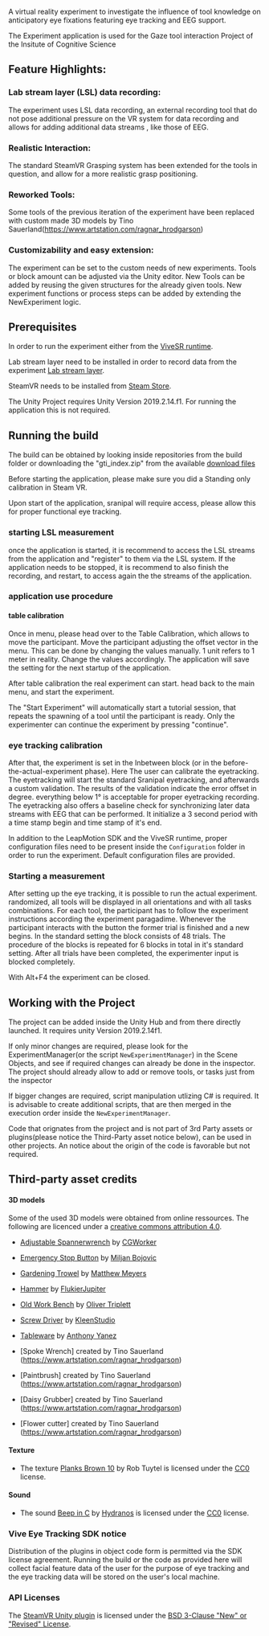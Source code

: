 A virtual reality experiment to investigate the influence of tool knowledge on anticipatory eye fixations featuring eye tracking and EEG support. 

The Experiment application is used for the Gaze tool interaction Project of the Insitute of Cognitive Science 

## Feature Highlights:

### Lab stream layer (LSL) data recording: 
The experiment uses LSL data recording, an external recording tool that do not pose additional pressure on the VR system for data recording and allows for adding additional data streams , like those of EEG.

### Realistic Interaction: 
The standard SteamVR Grasping system has been extended for the tools in question, and allow for a more realistic grasp positioning.

### Reworked Tools: 
Some tools of the previous iteration of the experiment have been replaced with custom made 3D models by Tino Sauerland(https://www.artstation.com/ragnar_hrodgarson) 

### Customizability and easy extension: 
The experiment  can be set to the custom needs of new experiments. Tools or block amount can be adjusted via the Unity editor. New Tools can be added by reusing the given structures for the already given tools. New experiment functions or process steps can be added by extending the NewExperiment logic.    


## Prerequisites 

In order to run the experiment either from the [ViveSR runtime](https://developer.vive.com/resources/vive-sense/sdk/vive-eye-tracking-sdk-sranipal/). 

Lab stream layer need to be installed in order to record data from the experiment [Lab stream layer](https://labstreaminglayer.readthedocs.io/info/intro.html).

SteamVR needs to be installed from [Steam Store](https://store.steampowered.com/app/250820/SteamVR/).

The Unity Project requires Unity Version 2019.2.14.f1. For running the application this is not required.



## Running the build 

The build can be obtained by looking inside repositories from the build folder or downloading the "gti_index.zip" from the available [download files](https://github.com/VR-EEG/GTI-EEG/releases/tag/1.0)


Before starting the application, please make sure you did a Standing only calibration in Steam VR.

Upon start of the application, sranipal will require access, please allow this for proper functional eye tracking.


### starting LSL measurement

once the application is started, it is recommend to access the LSL streams from the application and "register" to them via the LSL system. If the application needs to be stopped, it is recommend to also finish the recording, and restart, to access again the the streams of the application.

### application use procedure


#### table calibration
Once in menu, please head over to the Table Calibration, which allows to move the participant. Move the participant adjusting the offset vector in the menu. This can be done by changing the values manually. 1 unit refers to 1 meter in reality. Change the values accordingly. The application will save the setting for the next startup of the application.

After table calibration the real experiment can start. head back to the main menu, and start the experiment.


The "Start Experiment" will automatically start a tutorial session, that repeats the spawning of a tool until the participant is ready. Only the experimenter can continue the experiment by pressing "continue".


### eye tracking calibration
After that, the experiment is set in the Inbetween block (or in the before-the-actual-experiment phase). Here The user can calibrate the eyetracking. The eyetracking will start the standard Sranipal eyetracking, and afterwards a custom validation. The results of the validation indicate the error offset in degree. everything below 1° is acceptable for proper eyetracking recording. The eyetracking also offers a baseline check for synchronizing later data streams with EEG that can be performed. It initialize a 3 second period with a time stamp begin and time stamp of it's end.



In addition to the LeapMotion SDK and the ViveSR runtime, proper configuration files need to be present inside the `Configuration` folder in order to run the experiment. Default configuration files are provided. 

### Starting a measurement 

After setting up the eye tracking, it is possible to run the actual experiment. randomized, all tools will be displayed in all orientations and with all tasks combinations. For each tool, the participant has to follow the experiment instructions according the experiment paragadime. Whenever the participant interacts with the button the former trial is finished and a new begins. In the standard setting the block consists of 48 trials. The procedure of the blocks is repeated for 6 blocks in total in it's standard setting. After all trials have been completed, the experimenter input is blocked completely. 


With Alt+F4 the experiment can be closed.



## Working with the Project

The project can be added inside the Unity Hub and from there directly launched. It requires unity Version 2019.2.14f1.

If only minor changes are required, please look for the ExperimentManager(or the script `NewExperimentManager`) in the Scene Objects, and see if required changes can already be done in the inspector.
The project should already allow to add or remove  tools, or tasks just from the inspector

If bigger changes are required, script manipulation utlizing C# is required. It is advisable to create additional scripts, that are then  merged in the execution order inside the `NewExperimentManager`.

Code that orignates from the project and is not part of  3rd Party assets or plugins(please notice the Third-Party asset notice below), can be used in other projects. An notice about the origin of the code is favorable but not required.

## Third-party asset credits 

#### 3D models
Some of the used 3D models were obtained from online ressources. The following are licenced under a [creative commons attribution 4.0](https://creativecommons.org/licenses/by/4.0/).

- [Adjustable Spannerwrench](https://sketchfab.com/3d-models/adjustable-spannerwrench-e13f98a9d7364510a65042d4c42e7a9c) by [CGWorker](https://sketchfab.com/CGWorker)
- [Emergency Stop Button](https://sketchfab.com/3d-models/emergency-stop-button-012e4809a41445ca9de17286f677fabb) by [Miljan Bojovic](https://sketchfab.com/phoenix-storms)
- [Gardening Trowel](https://sketchfab.com/3d-models/gardening-trowel-e6b0caf5e23547d88ebb458a5980e9b6) by [Matthew Meyers](https://sketchfab.com/darthobsidian)
- [Hammer](https://sketchfab.com/3d-models/hammer-2faa70b89da743d2924670ffe7d80163) by [FlukierJupiter](https://sketchfab.com/FlukierJupiter)
- [Old Work Bench](https://sketchfab.com/3d-models/old-work-bench-9fbc30ba31a546fe9370e6de2dcc0707) by [Oliver Triplett](https://sketchfab.com/OliverTriplett)
- [Screw Driver](https://sketchfab.com/3d-models/phillips-head-screw-driver-78c516b16ecc4b12bb2e6d90d031596e) by [KleenStudio](https://sketchfab.com/brandonh111121)
- [Tableware](https://sketchfab.com/3d-models/low-poly-tableware-7e3aeb6622ce4672968d8cabbb63cbd3) by [Anthony Yanez](https://sketchfab.com/paulyanez)

- [Spoke Wrench] created by Tino Sauerland (https://www.artstation.com/ragnar_hrodgarson)
- [Paintbrush] created by Tino Sauerland (https://www.artstation.com/ragnar_hrodgarson)
- [Daisy Grubber] created by Tino Sauerland (https://www.artstation.com/ragnar_hrodgarson)
- [Flower cutter] created by Tino Sauerland (https://www.artstation.com/ragnar_hrodgarson)

#### Texture 

- The texture [Planks Brown 10](https://texturehaven.com/tex/?c=wood&t=planks_brown_10) by Rob Tuytel is licensed under the [CC0](https://creativecommons.org/publicdomain/zero/1.0/) license.

#### Sound

- The sound [Beep in C](https://freesound.org/people/Hydranos/sounds/237706/) by [Hydranos](https://freesound.org/people/Hydranos/) is licensed under the [CC0](https://creativecommons.org/publicdomain/zero/1.0/) license.




### Vive Eye Tracking SDK notice
Distribution of the plugins in object code form is permitted via the SDK license agreement. Running the build or the code as provided here will collect facial feature data of the user for the purpose of eye tracking and the eye tracking data will be stored on the user's local machine.

### API Licenses

The [SteamVR Unity plugin](https://github.com/ValveSoftware/steamvr_unity_plugin) is licensed under the [BSD 3-Clause "New" or "Revised" License](https://github.com/ValveSoftware/steamvr_unity_plugin/blob/master/LICENSE).



